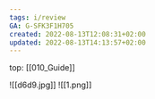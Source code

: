 ```yaml
---
tags: i/review
GA: G-SFK3F1H705
created: 2022-08-13T12:08:31+02:00
updated: 2022-08-13T14:13:57+02:00
---
```

top: [[010_Guide]]



![[d6d9.jpg]]
![[1.png]]


